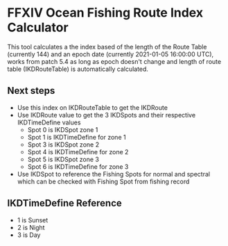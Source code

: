 # FFXIV Ocean Fishing Route Index Calculator

This tool calculates a the index based of the length of the Route Table (currently 144) and an epoch date (currently 2021-01-05 16:00:00 UTC), works from patch 5.4 as long as epoch doesn't change and length of route table (IKDRouteTable) is automatically calculated.

## Next steps
- Use this index on IKDRouteTable to get the IKDRoute
- Use IKDRoute value to get the 3 IKDSpots and their respective IKDTimeDefine values
  - Spot 0 is IKDSpot zone 1
  - Spot 1 is IKDTimeDefine for zone 1
  - Spot 3 is IKDSpot zone 2
  - Spot 4 is IKDTimeDefine for zone 2
  - Spot 5 is IKDSpot zone 3
  - Spot 6 is IKDTimeDefine for zone 3
- Use IKDSpot to reference the Fishing Spots for normal and spectral which can be checked with Fishing Spot from fishing record

## IKDTimeDefine Reference
- 1 is Sunset
- 2 is Night
- 3 is Day